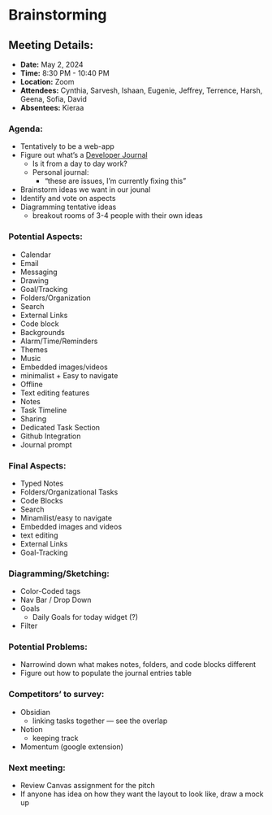 # Brainstorming

## Meeting Details:

- **Date:** May 2, 2024
- **Time:** 8:30 PM - 10:40 PM
- **Location:** Zoom
- **Attendees:** Cynthia, Sarvesh, Ishaan, Eugenie, Jeffrey, Terrence, Harsh, Geena, Sofia, David
- **Absentees:** Kieraa

### **Agenda**:

- Tentatively to be a web-app
- Figure out what’s a [Developer Journal](https://opensource.com/article/19/4/what-developer-journal)
  - Is it from a day to day work?
  - Personal journal:
    - “these are issues, I’m currently fixing this”
- Brainstorm ideas we want in our jounal
- Identify and vote on aspects
- Diagramming tentative ideas
  - breakout rooms of 3-4 people with their own ideas

### **Potential Aspects:**

- Calendar
- Email
- Messaging
- Drawing
- Goal/Tracking
- Folders/Organization
- Search
- External Links
- Code block
- Backgrounds
- Alarm/Time/Reminders
- Themes
- Music
- Embedded images/videos
- minimalist + Easy to navigate
- Offline
- Text editing features
- Notes
- Task Timeline
- Sharing
- Dedicated Task Section
- Github Integration
- Journal prompt

### **Final Aspects:**

- Typed Notes
- Folders/Organizational Tasks
- Code Blocks
- Search
- Minamilist/easy to navigate
- Embedded images and videos
- text editing
- External Links
- Goal-Tracking

### **Diagramming/Sketching:**

- Color-Coded tags
- Nav Bar / Drop Down
- Goals
  - Daily Goals for today widget (?)
- Filter

### **Potential Problems:**

- Narrowind down what makes notes, folders, and code blocks different
- Figure out how to populate the journal entries table

### **Competitors’ to survey:**

- Obsidian
  - linking tasks together — see the overlap
- Notion
  - keeping track
- Momentum (google extension)

### **Next meeting:**

- Review Canvas assignment for the pitch
- If anyone has idea on how they want the layout to look like, draw a mock up
